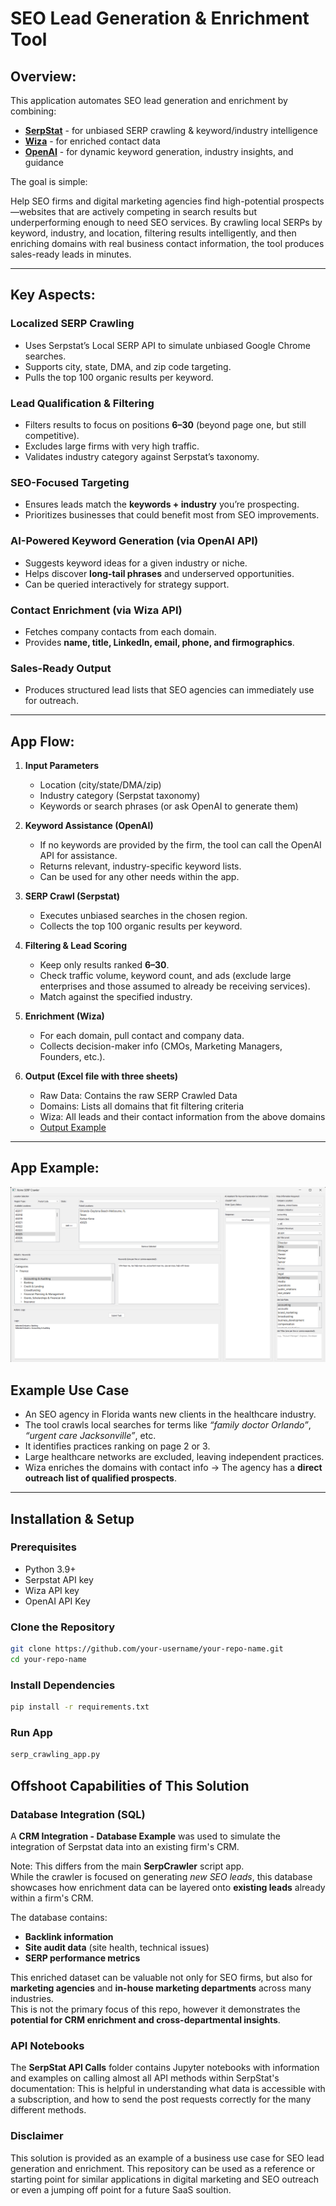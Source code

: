 # SEO Lead Generation & Enrichment Tool

## Overview:

This application automates SEO lead generation and enrichment by combining:

- **[SerpStat](https://serpstat.com)** - for unbiased SERP crawling & keyword/industry intelligence  
- **[Wiza](https://wiza.co)** - for enriched contact data  
- **[OpenAI](https://openai.com)** - for dynamic keyword generation, industry insights, and guidance 

The goal is simple:

Help SEO firms and digital marketing agencies find high-potential prospects—websites that are actively competing in search results but underperforming enough to need SEO services.
By crawling local SERPs by keyword, industry, and location, filtering results intelligently, and then enriching domains with real business contact information, the tool produces sales-ready leads in minutes.

---

## Key Aspects:

### Localized SERP Crawling
- Uses Serpstat’s Local SERP API to simulate unbiased Google Chrome searches.  
- Supports city, state, DMA, and zip code targeting.  
- Pulls the top 100 organic results per keyword.  

### Lead Qualification & Filtering
- Filters results to focus on positions **6–30** (beyond page one, but still competitive).  
- Excludes large firms with very high traffic.  
- Validates industry category against Serpstat’s taxonomy.  

### SEO-Focused Targeting
- Ensures leads match the **keywords + industry** you’re prospecting.  
- Prioritizes businesses that could benefit most from SEO improvements.
  
### AI-Powered Keyword Generation (via OpenAI API)
- Suggests keyword ideas for a given industry or niche.  
- Helps discover **long-tail phrases** and underserved opportunities.  
- Can be queried interactively for strategy support.
  
### Contact Enrichment (via Wiza API)
- Fetches company contacts from each domain.  
- Provides **name, title, LinkedIn, email, phone, and firmographics**.  

### Sales-Ready Output
- Produces structured lead lists that SEO agencies can immediately use for outreach.  

---

## App Flow:

1. **Input Parameters**  
   - Location (city/state/DMA/zip)  
   - Industry category (Serpstat taxonomy)  
   - Keywords or search phrases (or ask OpenAI to generate them)  

2. **Keyword Assistance (OpenAI)**  
   - If no keywords are provided by the firm, the tool can call the OpenAI API for assistance.  
   - Returns relevant, industry-specific keyword lists.
   - Can be used for any other needs within the app.

3. **SERP Crawl (Serpstat)**  
   - Executes unbiased searches in the chosen region.  
   - Collects the top 100 organic results per keyword.  

4. **Filtering & Lead Scoring**  
   - Keep only results ranked **6–30**.  
   - Check traffic volume, keyword count, and ads (exclude large enterprises and those assumed to already be receiving services).
   - Match against the specified industry.  

5. **Enrichment (Wiza)**  
   - For each domain, pull contact and company data.  
   - Collects decision-maker info (CMOs, Marketing Managers, Founders, etc.).  

6. **Output (Excel file with three sheets)**  
   - Raw Data: Contains the raw SERP Crawled Data
   - Domains: Lists all domains that fit filtering criteria
   - Wiza: All leads and their contact information from the above domains
   - [Output Example](Examples%20and%20Required%20Docs/example_serp_crawl_output.xlsx)

---
## App Example:
![SerpCrawling App](Serp%20Crawler%20-%20Lead%20Generator/example_program.png)


## Example Use Case

- An SEO agency in Florida wants new clients in the healthcare industry.  
- The tool crawls local searches for terms like *“family doctor Orlando”*, *“urgent care Jacksonville”*, etc.  
- It identifies practices ranking on page 2 or 3.  
- Large healthcare networks are excluded, leaving independent practices.  
- Wiza enriches the domains with contact info → The agency has a **direct outreach list of qualified prospects**.  

---

## Installation & Setup

### Prerequisites
- Python 3.9+  
- Serpstat API key  
- Wiza API key
- OpenAI API Key
  
### Clone the Repository
```bash
git clone https://github.com/your-username/your-repo-name.git
cd your-repo-name
```
### Install Dependencies
```bash
pip install -r requirements.txt
```
### Run App
```bash
serp_crawling_app.py 
```

## Offshoot Capabilities of This Solution

### Database Integration (SQL)

A **CRM Integration - Database Example** was used to simulate the integration of Serpstat data into an existing firm's CRM.  

Note: This differs from the main **SerpCrawler** script app.  
While the crawler is focused on generating *new SEO leads*, this database showcases how enrichment data can be layered onto **existing leads** already within a firm's CRM.  

The database contains:  
- **Backlink information**  
- **Site audit data** (site health, technical issues)  
- **SERP performance metrics**  

This enriched dataset can be valuable not only for SEO firms, but also for **marketing agencies** and **in-house marketing departments** across many industries.  
This is not the primary focus of this repo, however it demonstrates the **potential for CRM enrichment and cross-departmental insights**.  

### API Notebooks

The **SerpStat API Calls** folder contains Jupyter notebooks with information and examples on calling almost all API methods within SerpStat's documentation:
This is helpful in understanding what data is accessible with a subscription, and how to send the post requests correctly for the many different methods. 

### Disclaimer
This solution is provided as an example of a business use case for SEO lead generation and enrichment. This repository can be used as a reference or starting point for similar applications in digital marketing and SEO outreach or even a jumping off point for a future SaaS soultion.




